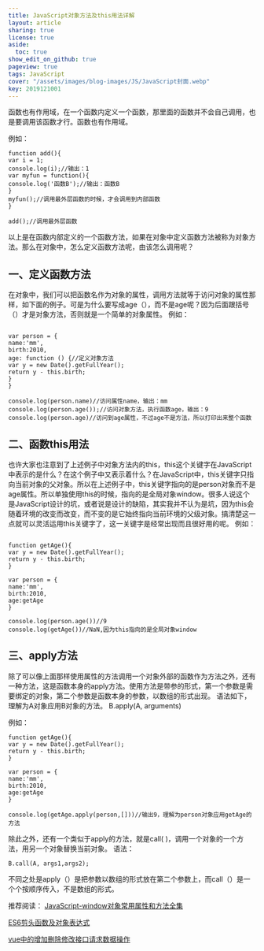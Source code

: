 ```yaml
---
title: JavaScript对象方法及this用法详解
layout: article
sharing: true
license: true
aside:
  toc: true
show_edit_on_github: true
pageview: true
tags: JavaScript
cover: "/assets/images/blog-images/JS/JavaScript封面.webp"
key: 2019121001
---
```


函数也有作用域，在一个函数内定义一个函数，那里面的函数并不会自己调用，也是要调用该函数才行。函数也有作用域。

例如：
```
function add(){
var i = 1;
console.log(i);//输出：1
var myfun = function(){
console.log('函数B');//输出：函数B
}
myfun();//调用最外层函数的时候，才会调用到内部函数
}

add();//调用最外层函数
```

以上是在函数内部定义的一个函数方法，如果在对象中定义函数方法被称为对象方法。那么在对象中，怎么定义函数方法呢，由该怎么调用呢？


## 一、定义函数方法

在对象中，我们可以把函数名作为对象的属性，调用方法就等于访问对象的属性那样，如下面的例子。可是为什么要写成age（），而不是age呢？因为后面跟括号（）才是对象方法，否则就是一个简单的对象属性。
例如：
```

var person = {
name:'mm',
birth:2010,
age: function () {//定义对象方法
var y = new Date().getFullYear();
return y - this.birth;
}
}

console.log(person.name)//访问属性name，输出：mm
console.log(person.age());//访问对象方法，执行函数age，输出：9
console.log(person.age)//访问到age属性，不过age不是方法，所以打印出来整个函数

```



## 二、函数this用法

也许大家也注意到了上述例子中对象方法内的this，this这个关键字在JavaScript中表示的是什么？在这个例子中又表示着什么？在JavaScript中，this关键字只指向当前对象的父对象。所以在上述例子中，this关键字指向的是person对象而不是age属性。所以单独使用this的时候，指向的是全局对象window。很多人说这个是JavaScript设计的坑，或者说是设计的缺陷，其实我并不认为是坑，因为this会随着环境的改变而改变，而不变的是它始终指向当前环境的父级对象。搞清楚这一点就可以灵活运用this关键字了，这一关键字是经常出现而且很好用的呢。
例如：

```

function getAge(){
var y = new Date().getFullYear();
return y - this.birth;
}

var person = {
name:'mm',
birth:2010,
age:getAge
}

console.log(person.age())//9
console.log(getAge())//NaN,因为this指向的是全局对象window

```

## 三、apply方法

除了可以像上面那样使用属性的方法调用一个对象外部的函数作为方法之外，还有一种方法，这是函数本身的apply方法。使用方法是带参的形式，第一个参数是需要绑定的对象，第二个参数是函数本身的参数，以数组的形式出现。
语法如下，理解为A对象应用B对象的方法。
B.apply(A, arguments)

例如：

```
function getAge(){
var y = new Date().getFullYear();
return y - this.birth;
}

var person = {
name:'mm',
birth:2010,
age:getAge
}

console.log(getAge.apply(person,[]))//输出9，理解为person对象应用getAge的方法
```

除此之外，还有一个类似于apply的方法，就是call( )，调用一个对象的一个方法，用另一个对象替换当前对象。
语法：

```
B.call(A, args1,args2);
```

不同之处是apply（）是把参数以数组的形式放在第二个参数上，而call（）是一个个按顺序传入，不是数组的形式。


推荐阅读：
[JavaScript-window对象常用属性和方法全集](https://muitlog.com/2019/11/27/javascript-window.html)



[ES6剪头函数及对象表达式](https://muitlog.com/2019/11/27/ES6%E5%89%AA%E5%A4%B4%E5%87%BD%E6%95%B0%E5%8F%8A%E5%AF%B9%E8%B1%A1%E8%A1%A8%E8%BE%BE%E5%BC%8F.html)


[vue中的增加删除修改接口请求数据操作](https://muitlog.com/2019/10/23/vue%E4%B8%AD%E7%9A%84%E5%A2%9E%E5%8A%A0%E5%88%A0%E9%99%A4%E4%BF%AE%E6%94%B9%E6%8E%A5%E5%8F%A3%E8%AF%B7%E6%B1%82%E6%95%B0%E6%8D%AE%E6%93%8D%E4%BD%9C.html)